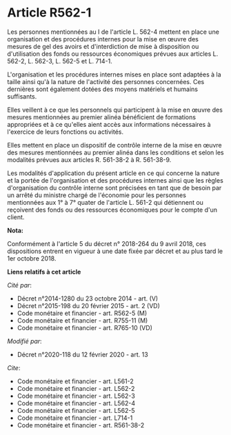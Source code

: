 # Article R562-1

Les personnes mentionnées au I de l'article L. 562-4 mettent en place une organisation et des procédures internes pour la
mise en œuvre des mesures de gel des avoirs et d'interdiction de mise à disposition ou d'utilisation des fonds ou ressources
économiques prévues aux articles L. 562-2, L. 562-3, L. 562-5 et L. 714-1.

L'organisation et les procédures internes mises en place sont adaptées à la taille ainsi qu'à la nature de l'activité des
personnes concernées. Ces dernières sont également dotées des moyens matériels et humains suffisants.

Elles veillent à ce que les personnels qui participent à la mise en œuvre des mesures mentionnées au premier alinéa
bénéficient de formations appropriées et à ce qu'elles aient accès aux informations nécessaires à l'exercice de leurs
fonctions ou activités.

Elles mettent en place un dispositif de contrôle interne de la mise en œuvre des mesures mentionnées au premier alinéa dans
les conditions et selon les modalités prévues aux articles R. 561-38-2 à R. 561-38-9.

Les modalités d'application du présent article en ce qui concerne la nature et la portée de l'organisation et des procédures
internes ainsi que les règles d'organisation du contrôle interne sont précisées en tant que de besoin par un arrêté du
ministre chargé de l'économie pour les personnes mentionnées aux 1° à 7° quater de l'article L. 561-2 qui détiennent ou
reçoivent des fonds ou des ressources économiques pour le compte d'un client.

**Nota:**

Conformément à l'article 5 du décret n° 2018-264 du 9 avril 2018, ces dispositions entrent en vigueur à une date fixée par
décret et au plus tard le 1er octobre 2018.

**Liens relatifs à cet article**

_Cité par_:

  - Décret n°2014-1280 du 23 octobre 2014 - art. (V)
  - Décret n°2015-198 du 20 février 2015 - art. 2 (VD)
  - Code monétaire et financier - art. R562-5 (M)
  - Code monétaire et financier - art. R755-11 (M)
  - Code monétaire et financier - art. R765-10 (VD)

_Modifié par_:

  - Décret n°2020-118 du 12 février 2020 - art. 13

_Cite_:

  - Code monétaire et financier - art. L561-2
  - Code monétaire et financier - art. L562-2
  - Code monétaire et financier - art. L562-3
  - Code monétaire et financier - art. L562-4
  - Code monétaire et financier - art. L562-5
  - Code monétaire et financier - art. L714-1
  - Code monétaire et financier - art. R561-38-2
